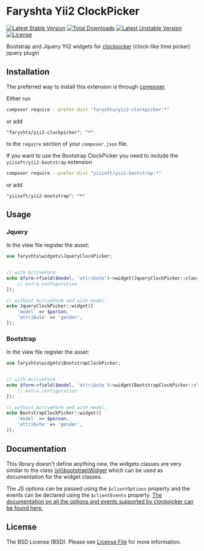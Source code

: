 Faryshta Yii2 ClockPicker
=========================

[![Latest Stable Version](https://poser.pugx.org/faryshta/yii2-clockpicker/v/stable)](https://packagist.org/packages/faryshta/yii2-clockpicker) [![Total Downloads](https://poser.pugx.org/faryshta/yii2-clockpicker/downloads)](https://packagist.org/packages/faryshta/yii2-clockpicker) [![Latest Unstable Version](https://poser.pugx.org/faryshta/yii2-clockpicker/v/unstable)](https://packagist.org/packages/faryshta/yii2-clockpicker) [![License](https://poser.pugx.org/faryshta/yii2-clockpicker/license)](https://packagist.org/packages/faryshta/yii2-clockpicker)

Bootstrap and Jquery Yii2 widgets for [clockpicker](https://github.com/weareoutman/clockpicker)
(clock-like time picker) jquery plugin

## Installation

The preferred way to install this extension is through [composer](http://getcomposer.org/download/).

Either run

```bash
composer require --prefer-dist "faryshta/yii2-clockpicker:*"
```

or add

```
"faryshta/yii2-clockpicker": "*"
```

to the `require` section of your `composer.json` file.

If you want to use the Bootstrap ClockPicker you need to include the
`yiisoft/yii2-bootstrap` extension

```bash
composer require --prefer-dist "yiisoft/yii2-bootstrap:*"
```

or add

```
"yiisoft/yii2-bootstrap": "*"
```


## Usage

### Jquery

In the view file register the asset:

```php
use faryshta\widgets\JqueryClockPicker;


// with ActiveForm
echo $form->field($model, 'attribute')->widget(JqueryClockPicker::className() [
    // extra configuration
]);

// without ActiveForm and with model.
echo JqueryClockPicker::widget([
    'model' => $person,
    'attribute' => 'gender',
]);

```

### Bootstrap

In the view file register the asset:

```php
use faryshta\widgets\BootstrapClockPicker;


// with ActiveForm
echo $form->field($model, 'attribute')->widget(BootstrapClockPicker::className() [
    // extra configuration
]);

// without ActiveForm and with model.
echo BootstrapClockPicker::widget([
    'model' => $person,
    'attribute' => 'gender',
]);

```

## Documentation

This library doesn't define anything new, the widgets classes are very similar
to the class [\\yii\\bootstrap\\Widget](http://www.yiiframework.com/doc-2.0/yii-bootstrap-widget.html) which can be used as documentation for the widget classes.

The JS options can be passed using the `$clientOptions` property and the events
can be declared using the `$clientEvents` property. [The documentation on all the
options and events supported by clockpicker can be found here.](http://weareoutman.github.io/clockpicker/)

## License

The BSD License (BSD). Please see [License File](LICENSE.md) for more information.

